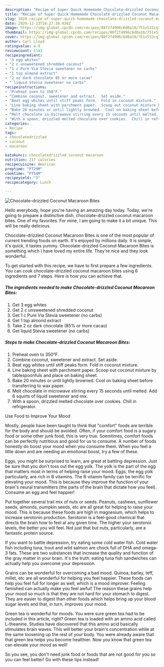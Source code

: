 ```yaml
---
description: "Recipe of Super Quick Homemade Chocolate-drizzled Coconut Macaroon Bites"
title: "Recipe of Super Quick Homemade Chocolate-drizzled Coconut Macaroon Bites"
slug: 1028-recipe-of-super-quick-homemade-chocolate-drizzled-coconut-macaroon-bites
date: 2020-12-13T16:27:38.936Z
image: https://img-global.cpcdn.com/recipes/88f2f4996c6d0a10/751x532cq70/chocolate-drizzled-coconut-macaroon-bites-recipe-main-photo.jpg
thumbnail: https://img-global.cpcdn.com/recipes/88f2f4996c6d0a10/751x532cq70/chocolate-drizzled-coconut-macaroon-bites-recipe-main-photo.jpg
cover: https://img-global.cpcdn.com/recipes/88f2f4996c6d0a10/751x532cq70/chocolate-drizzled-coconut-macaroon-bites-recipe-main-photo.jpg
author: Carl Lloyd
ratingvalue: 4.9
reviewcount: 1143
recipeingredient:
- "3 egg whites"
- "2 c unsweetened shredded coconut"
- "1 c Pure Via Stevia sweetener no carbs"
- "1 tsp almond extract"
- "2 oz dark chocolate 85 or more cacao"
- " liquid Stevia sweetener no carbs"
recipeinstructions:
- "Preheat oven to 350°F."
- "Combine coconut, sweetener and extract.  Set aside."
- "Beat egg whites until stiff peaks form.  Fold in coconut mixture."
- "Line baking sheet with parchment paper.  Scoop out coconut mixture by tablespoonfuls and place on baking sheet."
- "Bake 20 minutes or until lightly browned.  Cool on baking sheet before transferring to wax paper."
- "Melt chocolate in microwave stirring every 15 seconds until melted.  Add 6 squirts of liquid sweetener and mix."
- "With a spoon, drizzled melted chocolate over cookies.  Chill in refrigerator."
categories:
- Recipe
tags:
- chocolatedrizzled
- coconut
- macaroon

katakunci: chocolatedrizzled coconut macaroon 
nutrition: 217 calories
recipecuisine: American
preptime: "PT29M"
cooktime: "PT54M"
recipeyield: "3"
recipecategory: Lunch

---
```



![Chocolate-drizzled Coconut Macaroon Bites](https://img-global.cpcdn.com/recipes/88f2f4996c6d0a10/751x532cq70/chocolate-drizzled-coconut-macaroon-bites-recipe-main-photo.jpg)

Hello everybody, hope you're having an amazing day today. Today, we're going to prepare a distinctive dish, chocolate-drizzled coconut macaroon bites. One of my favorites. For mine, I am going to make it a bit unique. This will be really delicious.

Chocolate-drizzled Coconut Macaroon Bites is one of the most popular of current trending foods on earth. It's enjoyed by millions daily. It is simple, it's quick, it tastes yummy. Chocolate-drizzled Coconut Macaroon Bites is something which I have loved my entire life. They're nice and they look wonderful.




To get started with this recipe, we have to first prepare a few ingredients. You can cook chocolate-drizzled coconut macaroon bites using 6 ingredients and 7 steps. Here is how you can achieve that.

<!--inarticleads1-->

##### The ingredients needed to make Chocolate-drizzled Coconut Macaroon Bites:

1. Get 3 egg whites
1. Get 2 c unsweetened shredded coconut
1. Get 1 c Pure Via Stevia sweetener (no carbs)
1. Get 1 tsp almond extract
1. Take 2 oz dark chocolate (85% or more cacao)
1. Get  liquid Stevia sweetener (no carbs)




<!--inarticleads2-->

##### Steps to make Chocolate-drizzled Coconut Macaroon Bites:

1. Preheat oven to 350°F.
1. Combine coconut, sweetener and extract.  Set aside.
1. Beat egg whites until stiff peaks form.  Fold in coconut mixture.
1. Line baking sheet with parchment paper.  Scoop out coconut mixture by tablespoonfuls and place on baking sheet.
1. Bake 20 minutes or until lightly browned.  Cool on baking sheet before transferring to wax paper.
1. Melt chocolate in microwave stirring every 15 seconds until melted.  Add 6 squirts of liquid sweetener and mix.
1. With a spoon, drizzled melted chocolate over cookies.  Chill in refrigerator.




Use Food to Improve Your Mood


Mostly, people have been taught to think that "comfort" foods are terrible for the body and should be avoided. Often, if your comfort food is a sugary food or some other junk food, this is very true. Soemtimes, comfort foods can be perfectly nutritious and good for us to consume. A number of foods honestly do boost your mood when you consume them. When you feel a little down and are needing an emotional boost, try a few of these.

Eggs, you might be surprised to learn, are great at battling depression. Just be sure that you don't toss out the egg yolk. The yolk is the part of the egg that matters most in terms of helping raise your mood. Eggs, the egg yolk particularly, are rich in B vitamins. The B vitamin family can be terrific for elevating your mood. This is because they improve the function of your brain's neural transmitters (the parts of the brain that dictate how you feel). Consume an egg and feel happier!

Put together several trail mix of nuts or seeds. Peanuts, cashews, sunflower seeds, almonds, pumpkin seeds, etc are all great for helping to raise your mood. This is because these foods are high in magnesium, which helps to increase serotonin production. Serotonin is a feel-good chemical that directs the brain how to feel at any given time. The higher your serotonin levels, the better you will feel. Not just that but nuts, particularly, are a fantastic protein source.

If you want to battle depression, try eating some cold water fish. Cold water fish including tuna, trout and wild salmon are chock full of DHA and omega-3 fats. These are two substances that increase the quality and function of the gray matter in your brain. It's the truth: eating tuna fish sandwiches can actually help you overcome your depression. 

Grains can be wonderful for overcoming a bad mood. Quinoa, barley, teff, millet, etc are all wonderful for helping you feel happier. These foods can help you feel full for longer as well, which is a mood improver. Feeling famished can actually make you feel awful! The reason these grains help your mood so much is that they are not hard for your stomach to digest. They are easier to digest than other foods which helps bring up your blood sugar levels and that, in turn, improves your mood.

Green tea is wonderful for moods. You were sure green tea had to be included in this article, right? Green tea is loaded with an amino acid called L-theanine. Studies have discovered that this amino acid basically stimulates brain waves. This will better your brain's concentration while at the same loosening up the rest of your body. You were already aware that that green tea helps you become healthier. Now you know that green tea can elevate your mood as well!

So you see, you don't need junk food or foods that are not good for you so you can feel better! Go  with  these tips  instead!

